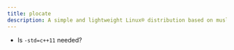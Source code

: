 ```yaml
---
title: plocate
description: A simple and lightweight Linux® distribution based on musl libc and toybox
---
```


- Is `-std=c++11` needed?
